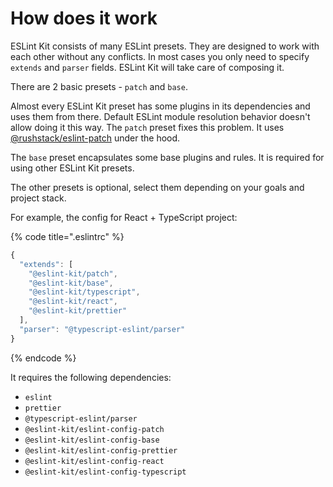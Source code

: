 # How does it work

ESLint Kit consists of many ESLint presets. They are designed to work with each other without any conflicts. In most cases you only need to specify `extends` and `parser` fields. ESLint Kit will take care of composing it.

There are 2 basic presets - `patch` and `base`.

Almost every ESLint Kit preset has some plugins in its dependencies and uses them from there. Default ESLint module resolution behavior doesn't allow doing it this way. The `patch` preset fixes this problem. It uses [@rushstack/eslint-patch](https://github.com/microsoft/rushstack/tree/master/stack/eslint-patch) under the hood.

The `base` preset encapsulates some base plugins and rules. It is required for using other ESLint Kit presets.

The other presets is optional, select them depending on your goals and project stack.

For example, the config for React + TypeScript project:

{% code title=".eslintrc" %}
```javascript
{
  "extends": [
    "@eslint-kit/patch",
    "@eslint-kit/base",
    "@eslint-kit/typescript",
    "@eslint-kit/react",
    "@eslint-kit/prettier"
  ],
  "parser": "@typescript-eslint/parser"
}
```
{% endcode %}

It requires the following dependencies:

* `eslint` 
* `prettier`
* `@typescript-eslint/parser` 
* `@eslint-kit/eslint-config-patch`
* `@eslint-kit/eslint-config-base` 
* `@eslint-kit/eslint-config-prettier` 
* `@eslint-kit/eslint-config-react` 
* `@eslint-kit/eslint-config-typescript`

